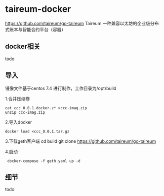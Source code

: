 # taireum-docker
https://github.com/taireum/go-taireum Taireum 一种兼容以太坊的企业级分布式账本与智能合约平台（容器）

## **docker相关** 

todo


## **导入** 
镜像文件基于centos 7.4 进行制作，工作目录为/opt/build

1.合并压缩卷

    cat ccc_0.0.1.docker.z* >ccc-imag.zip
    unzip ccc-imag.zip
    
2.导入docker

    docker load <ccc_0.0.1.tar.gz

3.下载geth客户端
    cd build
    git clone https://github.com/taireum/go-taireum

4.启动

     docker-compose -f geth.yaml up -d


## **细节** 
todo


    
